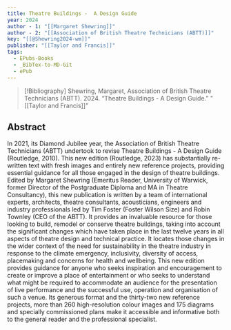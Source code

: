 ```yaml
---
title: Theatre Buildings -  A Design Guide
year: 2024
author - 1: "[[Margaret Shewring]]"
author - 2: "[[Association of British Theatre Technicians (ABTT)]]"
key: "[[@Shewring2024-wm]]"
publisher: "[[Taylor and Francis]]"
tags:
  - EPubs-Books
  - _BibTex-to-MD-Git
  - ePub
---
```


> [!Bibliography]
> Shewring, Margaret, Association of British Theatre Technicians (ABTT). 2024. “Theatre Buildings -  A Design Guide.” "[[Taylor and Francis]]"

## Abstract
In 2021, its Diamond Jubilee year, the Association of British Theatre Technicians (ABTT) undertook to revise Theatre Buildings -  A Design Guide (Routledge, 2010). This new edition (Routledge, 2023) has substantially re-written text with fresh images and entirely new reference projects, providing essential guidance for all those engaged in the design of theatre buildings. Edited by Margaret Shewring (Emeritus Reader, University of Warwick, former Director of the Postgraduate Diploma and MA in Theatre Consultancy), this new publication is written by a team of international experts, architects, theatre consultants, acousticians, engineers and industry professionals led by Tim Foster (Foster Wilson Size) and Robin Townley (CEO of the ABTT). It provides an invaluable resource for those looking to build, remodel or conserve theatre buildings, taking into account the significant changes which have taken place in the last twelve years in all aspects of theatre design and technical practice. It locates those changes in the wider context of the need for sustainability in the theatre industry in response to the climate emergency, inclusivity, diversity of access, placemaking and concerns for health and wellbeing. This new edition provides guidance for anyone who seeks inspiration and encouragement to create or improve a place of entertainment or who seeks to understand what might be required to accommodate an audience for the presentation of live performance and the successful use, operation and organisation of such a venue. Its generous format and the thirty-two new reference projects, more than 260 high-resolution colour images and 175 diagrams and specially commissioned plans make it accessible and informative both to the general reader and the professional specialist.